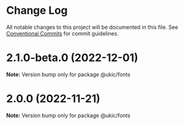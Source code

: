 # Change Log

All notable changes to this project will be documented in this file.
See [Conventional Commits](https://conventionalcommits.org) for commit guidelines.

# 2.1.0-beta.0 (2022-12-01)

**Note:** Version bump only for package @ukic/fonts





# 2.0.0 (2022-11-21)

**Note:** Version bump only for package @ukic/fonts
